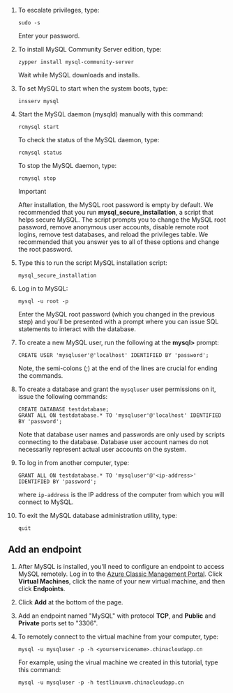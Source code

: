 1. To escalate privileges, type:

    ```
    sudo -s
    ```

    Enter your password.
2. To install MySQL Community Server edition, type:

    ```
    zypper install mysql-community-server
    ```

    Wait while MySQL downloads and installs.
3. To set MySQL to start when the system boots, type:

    ```
    insserv mysql
    ```
4. Start the MySQL daemon (mysqld) manually with this command:

    ```
    rcmysql start
    ```

    To check the status of the MySQL daemon, type:

    ```
    rcmysql status
    ```

    To stop the MySQL daemon, type:

    ```
    rcmysql stop
    ```

    > [!IMPORTANT]
    > After installation, the MySQL root password is empty by default. We recommended that you run **mysql\_secure\_installation**, a script that helps secure MySQL. The script prompts you to change the MySQL root password, remove anonymous user accounts, disable remote root logins, remove test databases, and reload the privileges table. We recommended that you answer yes to all of these options and change the root password.
    > 
    > 
5. Type this to run the script MySQL installation script:

    ```
    mysql_secure_installation
    ```
6. Log in to MySQL:

    ```
    mysql -u root -p
    ```

    Enter the MySQL root password (which you changed in the previous step) and you'll be presented with a prompt where you can issue SQL statements to interact with the database.
7. To create a new MySQL user, run the following at the **mysql>** prompt:

    ```
    CREATE USER 'mysqluser'@'localhost' IDENTIFIED BY 'password';
    ```

    Note, the semi-colons (;) at the end of the lines are crucial for ending the commands.
8. To create a database and grant the `mysqluser` user permissions on it, issue the following commands:

    ```
    CREATE DATABASE testdatabase;
    GRANT ALL ON testdatabase.* TO 'mysqluser'@'localhost' IDENTIFIED BY 'password';
    ```

    Note that database user names and passwords are only used by scripts connecting to the database.  Database user account names do not necessarily represent actual user accounts on the system.
9. To log in from another computer, type:

    ```
    GRANT ALL ON testdatabase.* TO 'mysqluser'@'<ip-address>' IDENTIFIED BY 'password';
    ```

    where `ip-address` is the IP address of the computer from which you will connect to MySQL.
10. To exit the MySQL database administration utility, type:

    ```
    quit
    ```

## Add an endpoint
1. After MySQL is installed, you'll need to configure an endpoint to access MySQL remotely. Log in to the [Azure  Classic Management Portal][AzurePortal]. Click **Virtual Machines**, click the name of your new virtual machine, and then click **Endpoints**.
2. Click **Add** at the bottom of the page.
3. Add an endpoint named "MySQL" with protocol **TCP**, and **Public** and **Private** ports set to "3306".
4. To remotely connect to the virtual machine from your computer, type:

    ```
    mysql -u mysqluser -p -h <yourservicename>.chinacloudapp.cn
    ```

    For example, using the virual machine we created in this tutorial, type this command:

    ```
    mysql -u mysqluser -p -h testlinuxvm.chinacloudapp.cn
    ```

[MySQLDocs]: http://dev.mysql.com/doc/
[AzurePortal]: http://manage.windowsazure.cn

[Image9]: ./media/install-and-run-mysql-on-opensuse-vm/LinuxVmAddEndpointMySQL.png